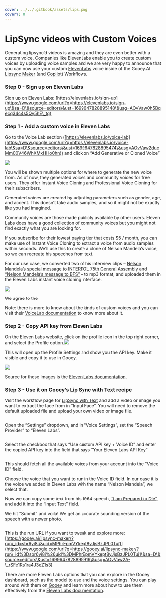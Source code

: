 ```yaml
---
cover: ../../.gitbook/assets/lips.png
coverY: 0
---
```


# LipSync videos with Custom Voices

Generating lipsync’d videos is amazing and they are even better with a custom voice. Companies like ElevenLabs enable you to create custom voices by uploading voice samples and we are very happy to announce that you can now use your custom [ElevenLabs](https://www.google.com/url?q=https://elevenlabs.io/\&sa=D\&source=editors\&ust=1699647828894323\&usg=AOvVaw2bAzAdEO-4xNhkycFFBZum) voice inside of the Gooey.AI [Lipsync Maker](https://www.google.com/url?q=https://gooey.ai/lipsync-maker/\&sa=D\&source=editors\&ust=1699647828894585\&usg=AOvVaw09k8ytfRSZQzN\_aTYdqkZ\_) (and [Copilot](https://www.google.com/url?q=https://gooey.ai/copilot\&sa=D\&source=editors\&ust=1699647828894767\&usg=AOvVaw2lj194DVdC8sAuYPSw2Oz5)) Workflows.

### Step 0 - Sign up on Eleven Labs <a href="#h.8y31zti8w32j" id="h.8y31zti8w32j"></a>

Sign up on Eleven Labs: [https://elevenlabs.io/sign-up](https://www.google.com/url?q=https://elevenlabs.io/sign-up\&sa=D\&source=editors\&ust=1699647828895148\&usg=AOvVaw0h5Bqecq34c4s5Qy5hE\_tq)

### Step 1 - Add a custom voice in Eleven Labs <a href="#h.wq656m2mr716" id="h.wq656m2mr716"></a>

Go to the Voice Lab section ([https://elevenlabs.io/voice-lab](https://www.google.com/url?q=https://elevenlabs.io/voice-lab\&sa=D\&source=editors\&ust=1699647828895474\&usg=AOvVaw2ducMm00V46WhXMxHHo0hn)) and click on “Add Generative or Cloned Voice”

![](../../.gitbook/assets/image8.png)

You will be shown multiple options for where to generate the new voice from. As of now, they generated voices and community voices for free users. They offer Instant Voice Cloning and Professional Voice Cloning for their subscribers.

Generated voices are created by adjusting parameters such as gender, age, and accent. This doesn’t take audio samples, and so it might not be exactly like you had imagined.

Community voices are those made publicly available by other users. Eleven Labs does have a good collection of community voices but you might not find exactly what you are looking for.

If you subscribe for their lowest paying tier that costs $5 / month, you can make use of Instant Voice Cloning to extract a voice from audio samples within seconds. We’ll use this to create a clone of Nelson Mandela’s voice, so we can recreate his speeches from text.

For our use case, we converted two of his interview clips – [Nelson Mandela’s special message to INTERPOL 75th General Assembly](https://www.google.com/url?q=https://www.youtube.com/watch?v%3D5W09lWOBDxg\&sa=D\&source=editors\&ust=1699647828896531\&usg=AOvVaw2wSpSVTNXdNCH6tfuhawmt) and [“Nelson Mandela’s message to BFS”](https://www.google.com/url?q=https://www.youtube.com/watch?v%3DI76k1um2hoc\&sa=D\&source=editors\&ust=1699647828896710\&usg=AOvVaw38V3GHLnDQKRQSbDpoDYTP) – to mp3 format, and uploaded them in the Eleven Labs instant voice cloning interface.

![](../../.gitbook/assets/image4.png)

We agree to the

Note: there is more to know about the kinds of custom voices and you can visit their [VoiceLab documentation](https://www.google.com/url?q=https://elevenlabs.io/docs/voicelab/overview\&sa=D\&source=editors\&ust=1699647828897213\&usg=AOvVaw18T8Yi9evuUHf1pTsX\_1Sd) to know more about it.

### Step 2 - Copy API key from Eleven Labs <a href="#h.dplhyqwq8rt0" id="h.dplhyqwq8rt0"></a>

On the Eleven Labs website, click on the profile icon in the top right corner, and select the Profile option.![](../../.gitbook/assets/image6.png)

This will open up the Profile Settings and show you the API key. Make it visible and copy it to use in Gooey.

![](../../.gitbook/assets/image2.png)

Source for these images is the [Eleven Labs documentation](https://www.google.com/url?q=https://elevenlabs.io/docs/api-reference/authentication\&sa=D\&source=editors\&ust=1699647828897969\&usg=AOvVaw0y8f8sDJ4jis-Wo40r1dZO).

### Step 3 - Use it on Gooey’s Lip Sync with Text recipe <a href="#h.yg0ilin2388h" id="h.yg0ilin2388h"></a>

Visit the workflow page for [LipSync with Text](https://www.google.com/url?q=https://gooey.ai/lipsync-maker/\&sa=D\&source=editors\&ust=1699647828898341\&usg=AOvVaw0BKZHky5I4ILHdjHunuizB) and add a video or image you want to extract the face from in “Input Face”. You will need to remove the default uploaded file and upload your own video or image file.

<figure><img src="../../.gitbook/assets/image7.png" alt=""><figcaption></figcaption></figure>

Open the “Settings” dropdown, and in “Voice Settings”, set the “Speech Provider” to “Eleven Labs”.

&#x20;

<figure><img src="../../.gitbook/assets/image1.png" alt=""><figcaption></figcaption></figure>

Select the checkbox that says “Use custom API key + Voice ID” and enter the copied API key into the field that says “Your Eleven Labs API Key”

<figure><img src="../../.gitbook/assets/image3.png" alt=""><figcaption></figcaption></figure>

This should fetch all the available voices from your account into the “Voice ID” field.

Choose the voice that you want to run in the Voice ID field. In our case it is the voice we added in Eleven Labs with the name “Nelson Mandela”, we select that.

Now we can copy some text from his 1964 speech, [“I am Prepared to Die”](https://www.google.com/url?q=https://en.wikipedia.org/wiki/I\_Am\_Prepared\_to\_Die\&sa=D\&source=editors\&ust=1699647828899397\&usg=AOvVaw3EeZ9pFuWTonUyKj22pp0L), and add it into the “Input Text” field.

We hit “Submit” and voila! We get an accurate sounding version of the speech with a newer photo.

<figure><img src="../../.gitbook/assets/image5.png" alt=""><figcaption></figcaption></figure>

This is the run URL if you want to tweak and explore more: [https://gooey.ai/lipsync-maker/?run\_id=sbr6yi8i\&uid=MPhrEpmVYkept8yJjsBzJPL0Tuj1](https://www.google.com/url?q=https://gooey.ai/lipsync-maker/?run\_id%3Dsbr6yi8i%26uid%3DMPhrEpmVYkept8yJjsBzJPL0Tuj1\&sa=D\&source=editors\&ust=1699647828899919\&usg=AOvVaw2A-\_rSFe1Rs1ra4J3eZ1s3)

There are more Eleven Labs options that you can explore in the Gooey dashboard, such as the model to use and the voice settings. You can play around with them on [Gooey](https://www.google.com/url?q=https://gooey.ai/lipsync-maker/\&sa=D\&source=editors\&ust=1699647828900220\&usg=AOvVaw2tJibimDj6RBJKIWVAyphB) and learn more about how to use them effectively from the [Eleven Labs documentation](https://www.google.com/url?q=https://elevenlabs.io/docs/speech-synthesis/voice-settings\&sa=D\&source=editors\&ust=1699647828900392\&usg=AOvVaw22TvmgLNfc85GpUiRKevmc).
